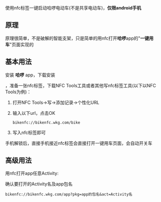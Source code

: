 使用nfc标签一键启动哈啰电动车(不是共享电动车)，**仅限android手机**

## 原理

原理很简单，不是破解的智能支架，只是简单的用nfc打开**哈啰**app的"**一键用车**"页面实现的

## 基本用法

安装 **哈啰** app，下载安装

[BikeNFC app]: https://github.com/open-wkg/BikeNFC/releases

，准备一张nfc标签，下载NFC Tools工具或者其他写nfc标签工具(以下以NFC Tools为例)：

1. 打开NFC Tools->写->添加记录->个性化URL

2. 输入以下url，点击OK

   ```
   bikenfc://bikenfc.wkg.com/bike
   ```
   
3. 写入nfc标签即可

手机解锁后，直接手机接近nfc标签会直接打开一键用车页面，会自动开关车

## 高级用法

用nfc打开app任意Activity:

确认要打开的Activity名及app包名

```
bikenfc://bikenfc.wkg.com/app?pkg=app的包名&act=Activity名
```

